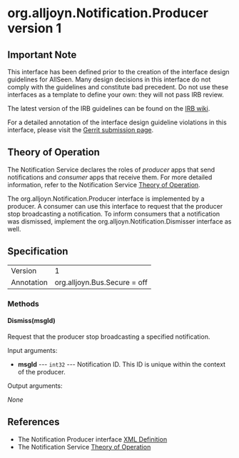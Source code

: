 # org.alljoyn.Notification.Producer version 1

## Important Note

This interface has been defined prior to the creation of the interface design
guidelines for AllSeen. Many design decisions in this interface do not comply
with the guidelines and constitute bad precedent. Do not use these interfaces as
a template to define your own: they will not pass IRB review.

The latest version of the IRB guidelines can be found on the
[IRB wiki][irb_wiki].

For a detailed annotation of the interface design guideline violations in this
interface, please visit the [Gerrit submission page][gerrit_change].

## Theory of Operation

The Notification Service declares the roles of _producer_ apps that send
notifications and _consumer_ apps that receive them. For more detailed
information, refer to the Notification Service [Theory of Operation][too].

The org.alljoyn.Notification.Producer interface is implemented by a producer. A
consumer can use this interface to request that the producer stop broadcasting a
notification. To inform consumers that a notification was dismissed, implement
the org.alljoyn.Notification.Dismisser interface as well.

## Specification

|            |                              |
|:-----------|:-----------------------------|
| Version    | 1                            |
| Annotation | org.alljoyn.Bus.Secure = off |

### Methods

#### Dismiss(msgId)

Request that the producer stop broadcasting a specified notification.

Input arguments:

  * **msgId** --- `int32` --- Notification ID. This ID is unique within the
    context of the producer.

Output arguments:

_None_

## References

  * The Notification Producer interface [XML Definition](Producer-v1.xml)
  * The Notification Service [Theory of Operation][too]

[too]: theory-of-operation
[gerrit_change]: https://git.allseenalliance.org/gerrit/6353
[irb_wiki]: https://wiki.allseenalliance.org/interfacereviewboard
